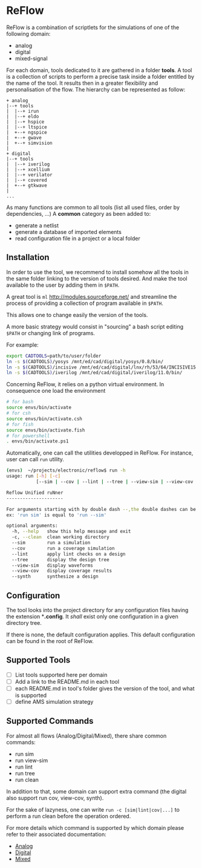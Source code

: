 # ReFlow
ReFlow is a combination of scriptlets for the simulations of one of the following domain:
- analog
- digital
- mixed-signal

For each domain, tools dedicated to it are gathered in a folder **tools**.
A tool is a collection of scripts to perform a precise task inside a
folder entitled by the name of the tool. It results then in a greater
flexibility and personalisation of the flow. The hierarchy can be represented as follow:

```
+ analog
|--+ tools
|  |--+ irun
|  |--+ eldo
|  |--+ hspice
|  |--+ ltspice
|  +--+ ngspice
|  +--+ gwave
|  +--+ simvision
|
+ digital
|--+ tools
|  |--+ iverilog
|  |--+ xcellium
|  |--+ verilator
|  |--+ covered
|  +--+ gtkwave
|
...
```

As many functions are common to all tools 
(list all used files, order by dependencies, ...)
A **common** category as been added to:
- generate a netlist 
- generate a database of imported elements
- read configuration file in a project or a local folder


## Installation
In order to use the tool, we recommend to install somehow
all the tools in the same folder linking to the version 
of tools desired. And make the tool available to the user 
by adding them in `$PATH`.

A great tool is `ml` http://modules.sourceforge.net/ and 
streamline the process of providing a collection of program
available in `$PATH`.

This allows one to change easily the version of the tools.

A more basic strategy would consist in "sourcing" a bash
script editing `$PATH` or changing link of programs.

For example:
```sh
export CADTOOLS=path/to/user/folder
ln -s $(CADTOOLS)/yosys /mnt/ed/cad/digital/yosys/0.8/bin/
ln -s $(CADTOOLS)/incisive /mnt/ed/cad/digital/lnx/rh/53/64/INCISIVE15.20.051/tools/bin/
ln -s $(CADTOOLS)/iverilog /mnt/ed/cad/digital/iverilog/11.0/bin/
```

Concerning ReFlow, it relies on a python virtual
environment. In consequence one load the environment

```bash
# for bash
source envs/bin/activate
# for csh
source envs/bin/activate.csh
# for fish
source envs/bin/activate.fish
# for powershell
. envs/bin/activate.ps1
```

Automatically, one can call the utilities developped
in ReFlow. For instance, user can call `run` utility.

```sh
(envs)  ~/projects/electronic/reflow$ run -h
usage: run [-h] [-c]
           [--sim | --cov | --lint | --tree | --view-sim | --view-cov | --synth]

Reflow Unified ruNner
---------------------

For arguments starting with by double dash --,the double dashes can be omitted.
ex: 'run sim' is equal to 'run --sim'

optional arguments:
  -h, --help   show this help message and exit
  -c, --clean  clean working directory
  --sim        run a simulation
  --cov        run a coverage simulation
  --lint       apply lint checks on a design
  --tree       display the design tree
  --view-sim   display waveforms
  --view-cov   display coverage results
  --synth      synthesize a design
```


## Configuration
The tool looks into the project directory for any configuration files having the extension ***.config**.
It _shall_ exist only one configuration in a given directory tree.

If there is none, the default configuration applies.
This default configuration can be found in the root of ReFlow.

## Supported Tools
- [ ] List tools supported here per domain
- [ ] Add a link to the README.md in each tool
- [ ] each README.md in tool's folder gives the version
  of the tool, and what is supported
- [ ] define AMS simulation strategy

## Supported Commands
For almost all flows (Analog/Digital/Mixed), there share common commands:
- run sim
- run view-sim
- run lint
- run tree
- run clean

In addition to that, some domain can support extra command (the digital also support run cov, view-cov, synth).

For the sake of lazyness, one can write ```run -c [sim|lint|cov|...]``` to perform a run clean before the operation ordered.

For more details which command is supported by which domain
please refer to their associated documentation:
- [Analog](./analog/README.md)
- [Digital](./digital/README.md)
- [Mixed](./mixed/README.md)